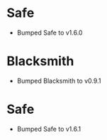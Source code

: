 
# Safe

- Bumped Safe to v1.6.0

# Blacksmith

- Bumped Blacksmith to v0.9.1

# Safe

- Bumped Safe to v1.6.1

